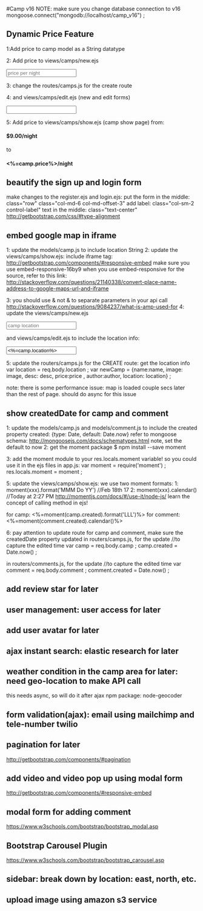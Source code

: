 #Camp v16 
NOTE: make sure you change database connection to v16
mongoose.connect("mongodb://localhost/camp_v16") ;

## Dynamic Price Feature
1:Add price to camp model as a String datatype

2: Add price to views/camps/new.ejs 
<div class="form-group">
    <input type="number" min="0.01" step="0.01" class="form-control" placeholder="price per night" name="price">
</div>

3: change the routes/camps.js for the create route
 
4: and views/camps/edit.ejs (new and edit forms)
<div class="form-group">
    <input type="number" min="0.01" step="0.01"  class="form-control" value="<%=camp.price%>" name="camp[price]">
</div>

5: Add price to views/camps/show.ejs (camp show page)
from:
<h4 class="pull-right">$9.00/night</h4>
to 
<h4 class="pull-right"><%=camp.price%>/night</h4>

## beautify the sign up and login form
make changes to the register.ejs and login.ejs:
put the form in the middle: class="row" class="col-md-6 col-md-offset-3"
add label: class="col-sm-2 control-label"
text in the middle: class="text-center"
http://getbootstrap.com/css/#type-alignment

## embed google map in iframe 
1: update the models/camp.js to include location String
2: update the views/camps/show.ejs: 
    include iframe tag: http://getbootstrap.com/components/#responsive-embed 
    make sure you use embed-responsive-16by9 when you use embed-responsive 
    for the source, refer to this link: 
http://stackoverflow.com/questions/21140338/convert-place-name-address-to-google-maps-url-and-iframe

3: you should use &amp; not & to separate parameters in your api call
http://stackoverflow.com/questions/9084237/what-is-amp-used-for
4: update the views/camps/new.ejs 
<div class="form-group">
    <input type="text" class="form-control" placeholder="camp location" name="location">
</div>

and views/camps/edit.ejs to include the location info:
<div class="form-group">
    <input type="text" class="form-control" value="<%=camp.location%>" name="camp[location]">
</div>

5: update the routers/camps.js for the CREATE route: get the location info
var location = req.body.location ; 
var newCamp = {name:name, image: image, desc: desc, price:price , author:author, location: location} ;

note: there is some performance issue: map is loaded couple secs later than the rest of page. should do async for this issue

## show createdDate for camp and comment
1: update the models/camp.js and models/comment.js to include the created property
created: {type: Date, default: Date.now}
refer to mongoose schema: 
http://mongoosejs.com/docs/schematypes.html
note, set the default to now
2: get the moment package $ npm install --save moment

3: add the moment module to your res.locals.moment variable! so you could use it in the ejs files
in app.js: 
var moment = require('moment') ; 
res.locals.moment = moment ; 

5: update the views/camps/show.ejs: we use two moment formats:
 1: moment(xxx).format('MMM Do YY')  //Feb 18th 17
 2: moment(xxx).calendar()   //Today at 2:27 PM
 http://momentjs.com/docs/#/use-it/node-js/
 learn the concept of calling method in ejs! 
 
 for camp:
 <span class="pull-right"> <%=moment(camp.created).format('LLL')%> </span>
 for comment:
 <span class="pull-right"> <%=moment(comment.created).calendar()%></span>
 
6: pay attention to update route for camp and comment, make sure the createdDate property updated
in routers/camps.js, for the update 
    //to capture the edited time
    var camp = req.body.camp ;
    camp.created = Date.now() ;
    
in routers/comments.js, for the update 
    //to capture the edited time
    var comment = req.body.comment ;
    comment.created = Date.now() ;
    

## add review star for later

## user management: user access for later

## add user avatar for later

## ajax instant search: elastic research for later 

## weather condition in the camp area for later: need geo-location to make API call
this needs async, so will do it after ajax
npm package: node-geocoder

## form validation(ajax): email using mailchimp and tele-number twilio 

## pagination for later
http://getbootstrap.com/components/#pagination

## add video and video pop up using modal form
http://getbootstrap.com/components/#responsive-embed

## modal form for adding comment
https://www.w3schools.com/bootstrap/bootstrap_modal.asp

## Bootstrap Carousel Plugin
https://www.w3schools.com/bootstrap/bootstrap_carousel.asp


## sidebar: break down by location: east, north, etc. 


## upload image using amazon s3 service
